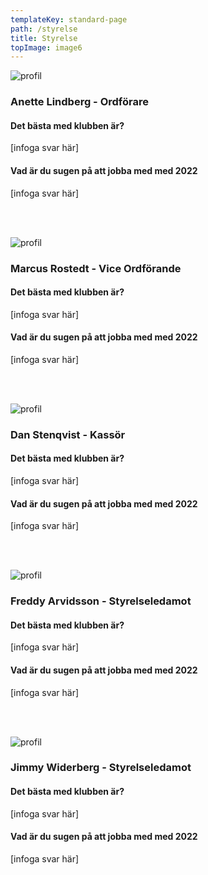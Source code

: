 ```yaml
---
templateKey: standard-page
path: /styrelse
title: Styrelse
topImage: image6
---
```


![profil](/img/profile.png#left)
### Anette Lindberg - Ordförare 
#### Det bästa med klubben är?
[infoga svar här]
#### Vad är du sugen på att jobba med med 2022
[infoga svar här]

<br/>
<br/>

![profil](/img/profile.png#left)
### Marcus Rostedt - Vice Ordförande
#### Det bästa med klubben är?
[infoga svar här]
#### Vad är du sugen på att jobba med med 2022
[infoga svar här]

<br/>
<br/>

![profil](/img/profile.png#left)
### Dan Stenqvist - Kassör
#### Det bästa med klubben är?
[infoga svar här]
#### Vad är du sugen på att jobba med med 2022
[infoga svar här]

<br/>
<br/>

![profil](/img/profile.png#left)
### Freddy Arvidsson - Styrelseledamot
#### Det bästa med klubben är?
[infoga svar här]
#### Vad är du sugen på att jobba med med 2022
[infoga svar här]

<br/>
<br/>

![profil](/img/profile.png#left)
### Jimmy Widerberg - Styrelseledamot
#### Det bästa med klubben är?
[infoga svar här]
#### Vad är du sugen på att jobba med med 2022
[infoga svar här]

<br/>
<br/>
